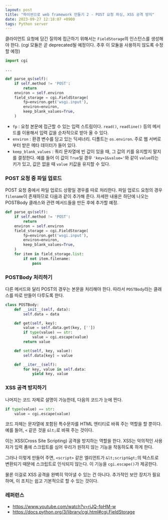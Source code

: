 ```yaml
---
layout: post
title: "파이썬으로 web framework 만들기 2 - POST 요청 파싱, XSS 공격 방지"
date: 2023-09-27 12:18:07 +0900
tags: Python server
---
```


클라이언트 요청에 담긴 질의에 접근하기 위해서는 `FieldStorage`의 인스턴스를 생성해야 한다. (cgi 모듈은 곧 deprecated될 예정이다. 추후 이 모듈을 사용하지 않도록 수정할 예정)

```python
import cgi

...

def parse_qs(self):
    if self.method != 'POST':
        return
    environ = self.environ
    field_storage = cgi.FieldStorage(
        fp=environ.get('wsgi.input'),
        environ=environ,
        keep_blank_values=True,
    )
```

- `fp` : 요청 본문에 접근할 수 있는 입력 스트림이다. `read()`, `readline()` 등의 메서드를 이용해서 입력 값을 순차적으로 받아 올 수 있다.
- `environ` : 환경 변수를 담고 있는 딕셔너리. 디폴트는 `os.environ`. 주로 웹 서버로부터 받은 메타 데이터가 들어 있다.
- `keep_blank_values` : 쿼리 문자열에 빈 값이 있을 때, 그 값의 키를 유지할지 말지를 결정한다. 예를 들어 이 값이 `True`일 경우 `'key=1&value='`와 같이 `value`라는 키가 있고, 값은 없을 때 `value` 키값을 유지할 수 있다.

### POST 요청 중 파일 업로드

POST 요청 중에서 파일 업로드 상황일 경우를 따로 처리한다. 파일 업로드 요청의 경우 `filename`이 존재하므로 다음과 같이 추가해 준다. 자세한 내용은 하단에 나오는 POSTBody 클래스와 관련 메서드들을 만든 후에 추가할 예정.

```python
def parse_qs(self):
    if self.method != 'POST':
        return
    environ = self.environ
    field_storage = cgi.FieldStorage(
        fp=environ.get('wsgi.input'),
        environ=environ,
        keep_blank_values=True,
    )
    for item in field_storage.list:
        if not item.filename:
            pass
```

### POSTBody 처리하기

다른 메서드와 달리 POST의 경우는 본문을 처리해야 한다. 따라서 `POSTBody`라는 클래스를 따로 만들어 다루도록 한다.

```python
class POSTBody:
    def __init__(self, data):
        self.data = data

    def get(self, key):
        value = self.data.get(key, [''])
        if type(value) == str:
            value = cgi.escape(value)
        return value

    def set(self, key, value):
        self.data[key] = value

    def __iter__(self):
        for key, value in self.data:
            yield key, value
```

### XSS 공격 방지하기

나머지는 코드 자체로 설명이 가능한데, 다음의 코드가 눈에 띈다.

```python
if type(value) == str:
    value = cgi.escape(value)
```

코드 자체는 문자열에 포함된 특수문자를 HTML 엔티티로 바꿔 주는 역할을 할 뿐이다. 예를 들어, `<` 같은 것을 `&lt;`로 바꿔 주는 것이다.

이는 XSS(Cross Site Scripting) 공격을 방지하는 역할을 한다. XSS는 악의적인 사용자가 입력 폼에 스크립트를 심어 우리가 원하지 않는 기능을 작동하도록 하게 한다.

그러나 이렇게 만들어 주면, `<script>` 같은 엘리먼트가 `&lt;script&gt;`의 텍스트로 변환되기 때문에 스크립트로 인식되지 않는다. 이 기능을 `cgi.escape()`가 제공한다.

물론 이걸로 XSS 공격을 완벽히 막아낼 수 있는 건 아니다. 추가적인 보안 장치가 필요하며, 이 조치는 쉽고 기본적으로 할 수 있는 것이다.

### 레퍼런스

- https://www.youtube.com/watch?v=riJQ-fpHM-w
- https://docs.python.org/3/library/cgi.html#cgi.FieldStorage
